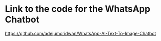 # Link to the code for the WhatsApp Chatbot

https://github.com/adejumoridwan/WhatsApp-AI-Text-To-Image-Chatbot
